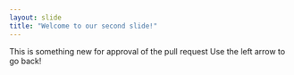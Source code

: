 ```yaml
---
layout: slide
title: "Welcome to our second slide!"
---
```

This is something new for approval of the pull request
Use the left arrow to go back!
